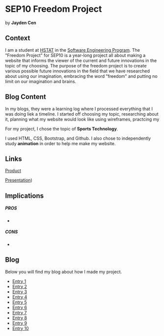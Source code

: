 # SEP10 Freedom Project
by **Jayden Cen**

## Context
I am a student at [HSTAT](https://www.hstat.org/) in the [Software Engineering Program](https://hstatsep.github.io/). The "Freedom Project" for SEP10 is a year-long project all about making a website that informs the viewer of the current and future innovations in the topic of my choosing. The purpose of the freedom project is to create various possible future innovations in the field that we have researched about using our imagination, embracing the word "freedom" and putting no limit on our imagination and brains. 

## Blog Content 
In my blogs, they were a learning log where I processed everything that I was doing liek a timeline. I started off choosing my topic, researching about it, planning what my website would look like using wireframes, practcing my 

For my project, I chose the topic of **Sports Technology**. 

I used HTML, CSS, Bootstrap, and Github. I also chose to independently study **animation** in order to help me make my website. 

## Links

[Product](https://jaydenc3399.github.io/sep10-freedom-project/?authuser=0)

[Presentation](https://docs.google.com/presentation/d/1S8LSHDK6EPt7Vi9eETr8gy11RhT_bVRvWvdfuA54-1A/edit))

## Implications
##### PROS
* 
##### CONS
* 


## Blog
Below you will find my blog about how I made my project.

* [Entry 1](blog/entry01.md)
* [Entry 2](blog/entry02.md)
* [Entry 3](blog/entry03.md)
* [Entry 4](blog/entry04.md)
* [Entry 5](blog/entry05.md)
* [Entry 6](blog/entry06.md)
* [Entry 7](blog/entry07.md)
* [Entry 8](blog/entry08.md)
* [Entry 9](blog/entry09.md)
* [Entry 10](blog/entry10.md)
